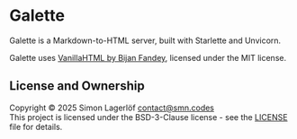 Galette
=======

Galette is a Markdown-to-HTML server, built with Starlette and Unvicorn.


Galette uses [VanillaHTML by Bijan Fandey](https://github.com/fandeytech/VanillaHTML), licensed under the MIT license.

License and Ownership
---------------------
Copyright © 2025 Simon Lagerlöf [contact@smn.codes](mailto:contact@smn.codes)   
This project is licensed under the BSD-3-Clause license - see the [LICENSE](./LICENSE) file for details.